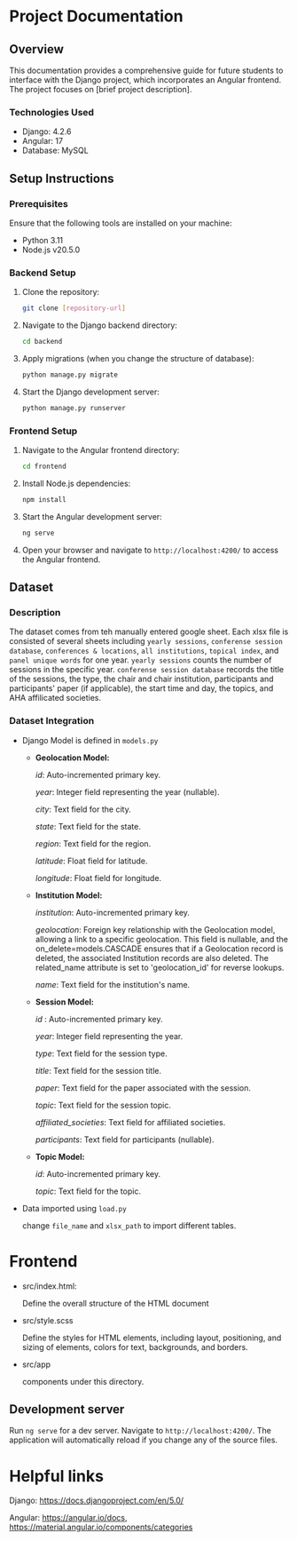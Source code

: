 # Project Documentation

## Overview

This documentation provides a comprehensive guide for future students to interface with the Django project, which incorporates an Angular frontend. The project focuses on [brief project description].

### Technologies Used

- Django: 4.2.6
- Angular: 17
- Database: MySQL

## Setup Instructions

### Prerequisites

Ensure that the following tools are installed on your machine:

- Python 3.11
- Node.js v20.5.0

### Backend Setup

1. Clone the repository:

   ```bash
   git clone [repository-url]
   ```

2. Navigate to the Django backend directory:

   ```bash
   cd backend
   ```

3. Apply migrations (when you change the structure of database):

   ```bash
   python manage.py migrate
   ```

4. Start the Django development server:

   ```bash
   python manage.py runserver
   ```

### Frontend Setup

1. Navigate to the Angular frontend directory:

   ```bash
   cd frontend
   ```

2. Install Node.js dependencies:

   ```bash
   npm install
   ```

3. Start the Angular development server:

   ```bash
   ng serve
   ```

4. Open your browser and navigate to `http://localhost:4200/` to access the Angular frontend.

## Dataset

### Description

The dataset comes from teh manually entered google sheet. Each xlsx file is consisted of several sheets including `yearly sessions`, `conferense session database`, `conferences & locations`, `all institutions`, `topical index`, and `panel unique words` for one year. `yearly sessions` counts the number of sessions in the specific year. `conferense session database` records the title of the sessions, the type, the chair and chair institution, participants and participants' paper (if applicable), the start time and day, the topics, and AHA affilicated societies.

### Dataset Integration

- Django Model is defined in `models.py`
  
  - **Geolocation Model:**
  
    *id*: Auto-incremented primary key.
    
    *year*: Integer field representing the year (nullable).
    
    *city*: Text field for the city.
    
    *state*: Text field for the state.
    
    *region*: Text field for the region.
    
    *latitude*: Float field for latitude.
    
    *longitude*: Float field for longitude.
    
   - **Institution Model:**
    
      _institution_: Auto-incremented primary key.
      
      _geolocation_: Foreign key relationship with the Geolocation model, allowing a link to a specific geolocation. This field is nullable, and the on_delete=models.CASCADE ensures that if a Geolocation record is deleted, the associated Institution records are also deleted. The related_name attribute is set to 'geolocation_id' for reverse lookups.
      
      _name_: Text field for the institution's name.
    
    - **Session Model:**
    
      _id_ : Auto-incremented primary key.
      
      _year_: Integer field representing the year.
      
      _type_: Text field for the session type.
      
      _title_: Text field for the session title.
      
      _paper_: Text field for the paper associated with the session.
      
      _topic_: Text field for the session topic.
    
      _affiliated_societies_: Text field for affiliated societies.
      
      _participants_: Text field for participants (nullable).
    
    - **Topic Model:**
    
      _id_: Auto-incremented primary key.
      
      _topic_: Text field for the topic.
    
- Data imported using `load.py`
  
  change `file_name` and `xlsx_path` to import different tables.

# Frontend

- src/index.html:
  
  Define the overall structure of the HTML document
  
- src/style.scss
  
  Define the styles for HTML elements, including layout, positioning, and sizing of elements, colors for text, backgrounds, and borders.

- src/app

  components under this directory.
  

## Development server

Run `ng serve` for a dev server. Navigate to `http://localhost:4200/`. The application will automatically reload if you change any of the source files.

# Helpful links

Django: https://docs.djangoproject.com/en/5.0/

Angular: https://angular.io/docs, https://material.angular.io/components/categories
